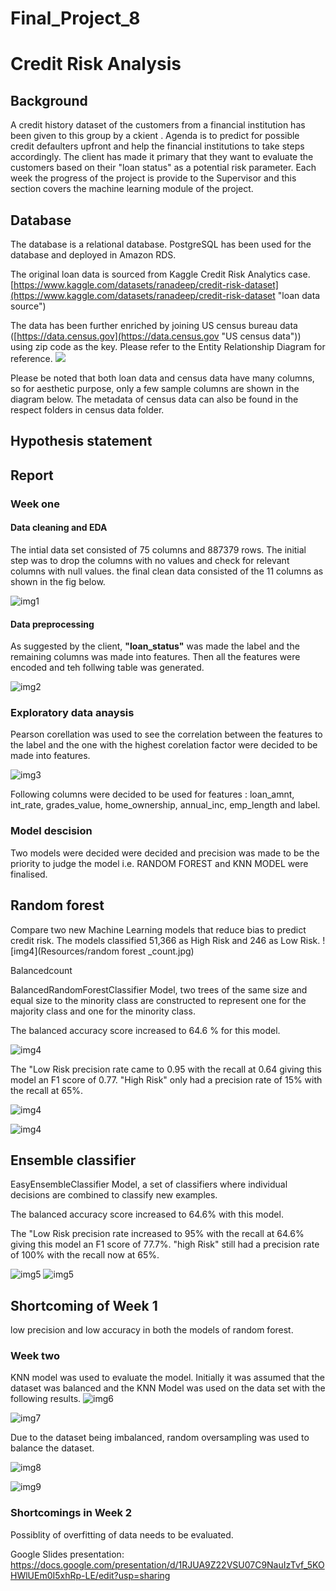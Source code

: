 # Final_Project_8
# Credit Risk Analysis

## Background
A credit history dataset of the customers from a financial institution has been given to this group by a ckient . Agenda is to predict for possible credit defaulters upfront and help the financial institutions to take steps accordingly. 
The client has made it primary that they want to evaluate the customers based on their "loan status" as a potential risk parameter.
Each week the progress of the project is provide to the Supervisor and this section covers the machine learning module of the project.

## Database
The database is a relational database. PostgreSQL has been used for the database and deployed in Amazon RDS.

The original loan data is sourced from Kaggle Credit Risk Analytics case.
[https://www.kaggle.com/datasets/ranadeep/credit-risk-dataset](https://www.kaggle.com/datasets/ranadeep/credit-risk-dataset "loan data source")

The data has been further enriched by joining US census bureau data ([https://data.census.gov](https://data.census.gov "US census data")) using zip code as the key. Please refer to the Entity Relationship Diagram for reference. 
![](database/ERD.png)

Please be noted that both loan data and census data have many columns, so for aesthetic purpose, only a few sample columns are shown in the diagram below. The metadata of census data can also be found in the respect folders in census data folder.

## Hypothesis statement

## Report

###  Week one 

#### Data cleaning and EDA
The intial data set consisted of 75 columns and 887379 rows. 
The initial step was to drop the columns with no values and check for relevant columns with null values.
the final clean data consisted of the 11 columns as shown in the fig below.

![img1](Resources/clean_data.jpg)

#### Data preprocessing
As suggested by the client, **"loan_status"** was made the label and the remaining columns was made into features.
Then all the features were encoded and teh follwing table was generated.

![img2](Resources/encoded_table.jpg)

### Exploratory data anaysis
Pearson corellation was used to see the correlation between the features to the label and the one with the highest corelation factor were decided to be made into features.

![img3](Resources/EDA.jpg)

Following columns were decided to be used for features : loan_amnt,	int_rate,	grades_value,	home_ownership,	annual_inc,	emp_length and label.

### Model descision
Two models were decided were decided and precision was made to be the priority to judge the model i.e. RANDOM FOREST and KNN MODEL were finalised.

## Random forest
Compare two new Machine Learning models that reduce bias to predict credit risk. The models classified 51,366 as High Risk and 246 as Low Risk.
![img4](Resources/random forest _count.jpg)

Balancedcount

BalancedRandomForestClassifier Model, two trees of the same size and equal size to the minority class are constructed to represent one for the majority class and one for the minority class.

The balanced accuracy score increased to 64.6 % for this model.

![img4](Resources/random_forest_accuracy.jpg)

The "Low Risk precision rate came to 0.95 with the recall at 0.64  giving this model an F1 score of  0.77. "High Risk" only had a precision rate of 15% with the recall at 65%. 

![img4](Resources/bal_clas_table.jpg)

![img4](Resources/bal_clas_classification.jpg)

## Ensemble classifier

EasyEnsembleClassifier Model, a set of classifiers where individual decisions are combined to classify new examples.

The balanced accuracy score increased to 64.6% with this model.

The "Low Risk precision rate increased to 95% with the recall at 64.6% giving this model an F1 score of 77.7%. "high Risk" still had a precision rate of 100% with the recall now at 65%.

![img5](Resources/ada_clas_classification.jpg)
![img5](Resources/ada_clas_table.jpg)

## Shortcoming of Week 1
low precision and low accuracy in both the models of random forest.

### Week two

KNN model was used to evaluate the model.
Initially it was assumed that the dataset was balanced and the KNN Model was used on the data set with the following results.
![img6](Resources/Mlenv_1_table.jpg)

![img7](Resources/Mlenv_1_classification.jpg)

Due to the dataset being imbalanced, random oversampling was used to balance the dataset.

![img8](Resources/mlenv_2_table.jpg)

![img9](Resources/mlenv_2_classification.jpg)

### Shortcomings in Week 2
Possiblity of overfitting of data needs to be evaluated.

Google Slides presentation: https://docs.google.com/presentation/d/1RJUA9Z22VSU07C9NauIzTvf_5KOHWlUEm0I5xhRp-LE/edit?usp=sharing
